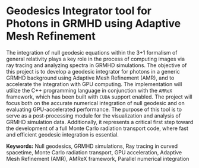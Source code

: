 # Geodesics Integrator tool for Photons in GRMHD using Adaptive Mesh Refinement

The integration of null geodesic equations within the 3+1 formalism of general relativity plays a key role in the process of computing images via ray tracing and analyzing spectra in GRMHD simulations. The objective of this project is to develop a geodesic integrator for photons in a generic GRMHD background using Adaptive Mesh Refinement (AMR), and to accelerate the integration with GPU computing. The implementation will utilize the C++ programming language in conjunction with the `AMReX` framework, which has been built with `CUDA` support enabled. The project will focus both on the accurate numerical integration of null geodesic and on evaluating GPU-accelerated performance. The purpose of this tool is to serve as a post-processing module for the visualization and analysis of GRMHD simulation data. Additionally, it represents a critical first step toward the development of a full Monte Carlo radiation transport code, where fast and efficient geodesic integration is essential.

**Keywords:** Null geodesics, GRMHD simulations, Ray tracing in curved spacetime, Monte Carlo radiation transport, GPU acceleration, Adaptive Mesh Refinement (AMR), AMReX framework, Parallel numerical integration

